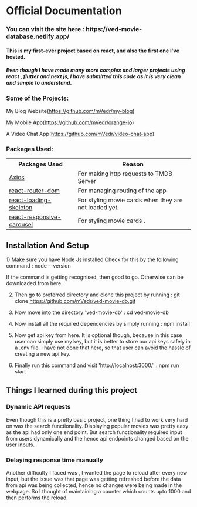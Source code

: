 <h1>Official Documentation</h1>

<h3>You can visit the site here  : https://ved-movie-database.netlify.app/ </h3>

<h4>This is my first-ever project based on react, and also the first one I've hosted.</h4>

<h5>Even though I have made many more complex and larger projects using react , flutter and next js, I have submitted this code as it is very clean and simple to understand.</h5>

<h3>Some of the Projects:</h3>

My Blog Website(https://github.com/mVedr/my-blog)

My Mobile App(https://github.com/mVedr/orange-io)

A Video Chat App(https://github.com/mVedr/video-chat-app)


<h3>Packages Used:</h3>

<table>

<tr> 
<th>Packages Used</th>
<th>Reason</th>
</tr>

<tr>
<td><a href="">Axios</a></td>
<td>For making http requests to TMDB Server</td>
</tr>

<tr>
<td><a href="">react-router-dom</a></td>
<td>For managing routing of the app</td></tr>

<tr>
<td><a href="">react-loading-skeleton</a></td>
<td>For styling movie cards when they are not loaded yet.</td>
</tr>

<tr>
<td><a href="">react-responsive-carousel</a></td>
<td>For styling movie cards .</td>
</tr>
</table>

<h2>Installation And Setup</h2>
1) Make sure you have Node Js installed
Check for this by the following command :
node --version

If the command is getting recognised, then good to go. Otherwise can be downloaded from here.

2) Then go to preferred directory and clone this project by running :
git clone https://github.com/mVedr/ved-movie-db.git


3) Now move into the directory 'ved-movie-db' :
cd ved-movie-db


4) Now install all the required dependencies by simply running :
npm install

5) Now get api key from here.
It is optional though, because in this case user can simply use my key, but it is better to store our api keys safely in a .env file.
I have not done that here, so that user can avoid the hassle of creating a new api key.

6) Finally run this command and visit 'http://localhost:3000/' :
npm run start

<h2>Things I learned during this project</h2>

<h3>Dynamic API requests</h3>
Even though this is a pretty basic project, one thing I had to work very hard on was the search functionality.
Displaying popular movies was pretty easy as the api had only one end point. But search functionality required input from users dynamically and the hence api endpoints changed based on the user inputs.

<h3>Delaying response time manually</h3>
Another difficulty I faced was , I wanted the page to reload after every new input, but the issue was that page was getting refreshed before the data from api was being collected, hence no changes were being made in the webpage. So I thought of maintaining a counter which counts upto 1000 and then performs the reload.
